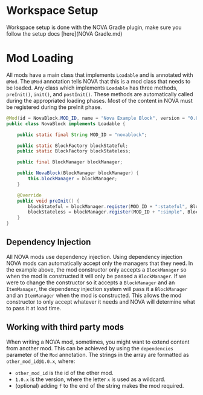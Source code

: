 # Workspace Setup

Workspace setup is done with the NOVA Gradle plugin, make sure you follow the setup docs [here](NOVA Gradle.md)

# Mod Loading
All mods have a main class that implements `Loadable` and is annotated with `@Mod`. The `@Mod` annotation tells NOVA that this is a mod class that needs to be loaded. Any class which implements `Loadable` has three methods, `preInit()`, `init()`, and `postInit()`. These methods are automatically called during the appropriated loading phases. Most of the content in NOVA must be registered during the preInit phase.

```java
@Mod(id = NovaBlock.MOD_ID, name = "Nova Example Block", version = "0.0.1", novaVersion = "0.1.0")
public class NovaBlock implements Loadable {

    public static final String MOD_ID = "novablock";

    public static BlockFactory blockStateful;
    public static BlockFactory blockStateless;

    public final BlockManager blockManager;

    public NovaBlock(BlockManager blockManager) {
        this.blockManager = blockManager;
    }

    @Override
    public void preInit() {
        blockStateful = blockManager.register(MOD_ID + ":stateful", BlockStateful::new);
        blockStateless = blockManager.register(MOD_ID + ":simple", BlockStateless::new);
    }
}
```

## Dependency Injection
All NOVA mods use dependency injection. Using dependency injection NOVA mods can automatically accept only the managers that they need. In the example above, the mod constructor only accepts a `BlockManager` so when the mod is constructed it will only be passed a `BlockManager`. If we were to change the constructor so it accepts a `BlockManager` and an `ItemManager`, the dependency injection system will pass it a `BlockManager` and an `ItemManager` when the mod is constructed. This allows the mod constructor to only accept whatever it needs and NOVA will determine what to pass it at load time.

## Working with third party mods
When writing a NOVA mod, sometimes, you might want to extend content from another mod. This can be achieved by using the `dependencies` parameter of the `Mod` annotation. The strings in the array are formatted as `other_mod_id@1.0.x`, where:

- `other_mod_id` is the id of the other mod.
- `1.0.x` is the version, where the letter `x` is used as a wildcard.
- (optional) adding `f` to the end of the string makes the mod required.
